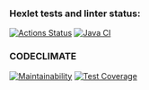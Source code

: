 ### Hexlet tests and linter status:
[![Actions Status](https://github.com/dmtrbzrkn/java-project-78/workflows/hexlet-check/badge.svg)](https://github.com/dmtrbzrkn/java-project-78/actions)
[![Java CI](https://github.com/dmtrbzrkn/java-project-78/actions/workflows/github-actions-project-78.yml/badge.svg)](https://github.com/dmtrbzrkn/java-project-78/actions/workflows/github-actions-project-78.yml) 
### CODECLIMATE
[![Maintainability](https://api.codeclimate.com/v1/badges/bb107f16ba82f22bce1c/maintainability)](https://codeclimate.com/github/dmtrbzrkn/java-project-78/maintainability) 
[![Test Coverage](https://api.codeclimate.com/v1/badges/bb107f16ba82f22bce1c/test_coverage)](https://codeclimate.com/github/dmtrbzrkn/java-project-78/test_coverage)

